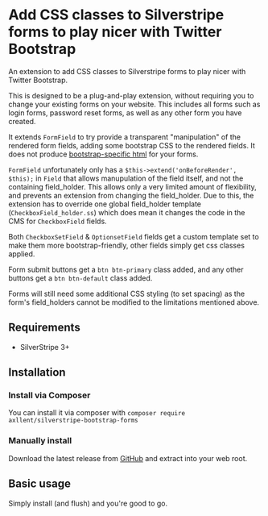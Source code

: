# Add CSS classes to Silverstripe forms to play nicer with Twitter Bootstrap

An extension to add CSS classes to Silverstripe forms to play nicer with Twitter Bootstrap.

This is designed to be a plug-and-play extension, without requiring you to change your existing forms on your website.
This includes all forms such as login forms, password reset forms, as well as any other form you have created.

It extends `FormField` to try provide a transparent "manipulation" of the rendered form fields, adding some bootstrap CSS
to the rendered fields. It does not produce [bootstrap-specific html](http://getbootstrap.com/css/#forms) for your forms.

`FormField` unfortunately only has a `$this->extend('onBeforeRender', $this);` in `Field` that allows manupulation of the
field itself, and not the containing field_holder. This allows only a very limited amount of flexibility, and prevents an
extension from changing the field_holder. Due to this, the extension has to override one global field_holder template
(`CheckboxField_holder.ss`) which does mean it changes the code in the CMS for `CheckboxField` fields.

Both `CheckboxSetField` & `OptionsetField` fields get a custom template set to make them more bootstrap-friendly, other fields
simply get css classes applied.

Form submit buttons get a `btn btn-primary` class added, and any other buttons get a `btn btn-default` class added.

Forms will still need some additional CSS styling (to set spacing) as the form's field_holders cannot be modified to the
limitations mentioned above.

## Requirements

- SilverStripe 3+

## Installation

### Install via Composer

You can install it via composer with `composer require axllent/silverstripe-bootstrap-forms`

### Manually install

Download the latest release from [GitHub](https://github.com/axllent/silverstripe-bootstrap-forms/releases/latest) and extract
into your web root.

## Basic usage

Simply install (and flush) and you're good to go.
